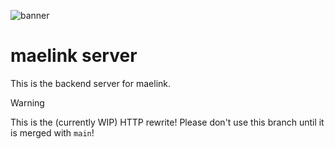 ![banner](https://u.cubeupload.com/zzbooplister/adorbannerzz1.png)
# maelink server
This is the backend server for maelink.
> [!Warning]
> This is the (currently WIP) HTTP rewrite! Please don't use this branch until it is merged with `main`!
